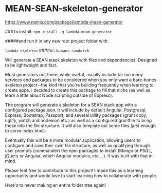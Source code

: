 # MEAN-SEAN-skeleton-generator
https://www.npmjs.com/package/lambda-mean-generator

###To install:
`npm install -g lambda-mean-generator`

#####and run it in any new root project folder with:

`lambda-skeleton`
####or:
`banana-sandwich`

Will generate a SEAN stack skeleton with files and dependancies. Designed to be lightweight and fast.

Most generators out there, while useful, usually include far too many services and packages to be considered when you only want a bare-bones skeleton project--the kind that you're building frequently when learning to create apps. I decided to create this package to fill that niche (as well as learn a little about Node scripting outside of Express).

The program will generate a skeleton for a SEAN stack app with a configured package.json. It will include by default Angular, Postgresql, Express, Bootstrap, Passport, and several utility packages (grunt copy, uglify, watch and nodemon etc.) as well as a configured gruntfile to bring these into the file structure. It will also template out some files (*just* enough to serve index.html).

Eventually this will be a more modular application, allowing users to configure and save their own file structure, as well as qualifying through user prompts (commander) the npm packages to install (Mongo or PSQL, jQuery or Angular, which Angular modules, etc....). It was built with that in mind.

Please feel free to contribute to this project! I made this as a learning opportunity and would love to start learning how to collaborate with people.

Here's to never making an entire folder tree again!
